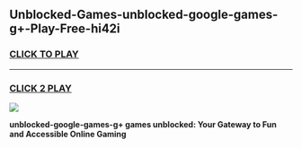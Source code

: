 
## Unblocked-Games-unblocked-google-games-g+-Play-Free-hi42i
<h3>
<a href="https://premium76.site?title=unblocked-google-games-g+&ref=15A">CLICK TO PLAY</a></h3>
<hr>

<h3>
<a href="https://premium76.site?title=unblocked-google-games-g+&ref=15A">CLICK 2 PLAY</a>
  
</h3>

<a href="https://premium76.site?title=unblocked-google-games-g+&ref=15A"><img src="https://clearcache.store/games.png"></a>


**unblocked-google-games-g+ games unblocked: Your Gateway to Fun and Accessible Online Gaming**
